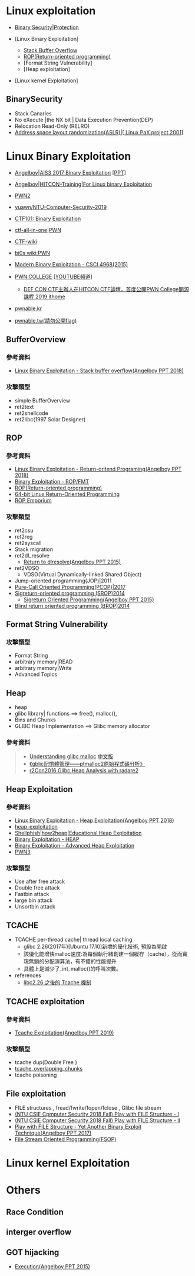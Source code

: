 # Linux exploitation

- [Binary Security|Protection](#BinarySecurity)
- [Linux Binary Exploitation]
  - [Stack Buffer Overflow](#BufferOverview) 
  - [ROP(Return-oriented programming)](#ROP)
  - [Format String Vulnerability]
  - [Heap exploitation]

- [Linux kernel Exploitation]

## BinarySecurity

- Stack Canaries
- No eXecute |the NX bit | Data Execution Prevention(DEP) 
- Relocation Read-Only (RELRO)
- [Address space layout randomization(ASLR)|[ Linux PaX project 2001]](https://en.wikipedia.org/wiki/Address_space_layout_randomization)


# Linux Binary Exploitation

- [Angelboy|AIS3 2017 Binary Exploitation](https://github.com/scwuaptx/AIS3-2017) [[PPT]](https://www.slideshare.net/AngelBoy1/binary-exploitation-ais3)
- [Angelboy|HITCON-Training|For Linux binary Exploitation](https://github.com/scwuaptx/HITCON-Training)
- [PWN2](https://www.youtube.com/watch?v=3vvYS09-IGA)
- [yuawn/NTU-Computer-Security-2019](https://github.com/yuawn/NTU-Computer-Security-2019)


- [CTF101: Binary Exploitation](https://ctf101.org/binary-exploitation/overview/)
- [ctf-all-in-one|PWN](https://firmianay.gitbooks.io/ctf-all-in-one/content/doc/3_topics.html)
- [CTF-wiki](http://ctfwiki.ycdxsb.cn/pwn/readme-zh/)
- [bi0s wiki:PWN](https://hackmd.io/@NIghTcAt/ByKr8jxGH)

- [Modern Binary Exploitation - CSCI 4968(2015)](https://github.com/RPISEC/MBE)
- [PWN.COLLEGE](https://pwn.college/) [[YOUTUBE頻道]](https://www.youtube.com/channel/UCBaWwFw7KmCN8YlfX4ERYKg)
  - [DEF CON CTF主辦人在HITCON CTF論壇，首度公開PWN College開源課程 2019 ithome](https://www.ithome.com.tw/news/134838) 


- [pwnable.kr](https://pwnable.kr/) 
- [pwnable.tw(請勿公開flag)](https://pwnable.tw/)

## BufferOverview
### 參考資料
- [Linux Binary Exploitation - Stack buffer overflow(Angelboy PPT 2018)](https://www.slideshare.net/AngelBoy1/linux-binary-exploitation-stack-buffer-overflow)

### 攻擊類型
- simple BufferOverview
- ret2text
- ret2shellcode
- ret2libc(1997 Solar Designer)

## ROP
### 參考資料
- [Linux Binary Exploitation - Return-oritend Programing(Angelboy PPT 2018)](https://www.slideshare.net/AngelBoy1/linux-binary-exploitation-returnoritend-programing)
- [Binary Exploitation - ROP/FMT](https://www.youtube.com/watch?v=eVByV-8AumA)
- [ROP(Return-oriented programming)](https://en.wikipedia.org/wiki/Return-oriented_programming)
- [64-bit Linux Return-Oriented Programming](https://crypto.stanford.edu/~blynn/rop/)
- [ROP Emporium](https://ropemporium.com/)

### 攻擊類型
- ret2csu
- ret2reg
- ret2syscall
- Stack migration
- ret2dl_resolve
  - [Return to dlresolve(Angelboy PPT 2015)](https://www.slideshare.net/AngelBoy1/re2dlresolve)
- ret2VDSO
  - VDSO(Virtual Dynamically-linked Shared Object) 
- Jump-oriented programming(JOP)|2011
- [Pure-Call Oriented Programming(PCOP)|2017](https://www.researchgate.net/publication/317177008_Pure-Call_Oriented_Programming_PCOP_chaining_the_gadgets_using_call_instructions)
- [Sigreturn-oriented programming (SROP)2014](https://en.wikipedia.org/wiki/Sigreturn-oriented_programming)
  - [Sigreturn Oriented Programming(Angelboy PPT 2015)](https://www.slideshare.net/AngelBoy1/sigreturn-ori)
- [Blind return oriented programming (BROP)2014](https://en.wikipedia.org/wiki/Blind_return_oriented_programming)

## Format String Vulnerability
### 攻擊類型
- Format String
- arbitrary memory|READ
- arbitrary memory|Write
- Advanced Topics


## Heap
- heap
- glibc library| functions ==> free(), malloc(), 
- Bins and Chunks
- GLIBC Heap Implementation ==> Glibc memory allocator 

### 參考資料
>* [Understanding glibc malloc](https://sploitfun.wordpress.com/2015/02/10/understanding-glibc-malloc/comment-page-1/?blogsub=confirming#subscribe-blog%E3%80%82) [中文版](https://blog.csdn.net/think_ycx/article/details/77160286)
>* [《gblic記憶體管理——ptmalloc2原始程式碼分析》](http://www.valleytalk.org/wp-content/uploads/2015/02/glibc%E5%86%85%E5%AD%98%E7%AE%A1%E7%90%86ptmalloc%E6%BA%90%E4%BB%A3%E7%A0%81%E5%88%86%E6%9E%901.pdf)
>* [r2Con2016 Glibc Heap Analysis with radare2 ](https://www.youtube.com/watch?v=Svm5V4leEho)

## Heap Exploitation
### 參考資料
- [Linux Binary Exploitation - Heap Exploitation(Angelboy PPT 2018)](https://www.slideshare.net/AngelBoy1/linux-binary-exploitation-heap-exploitation)
- [heap-exploitation](https://heap-exploitation.dhavalkapil.com/)
- [Shellphish|how2heap|Educational Heap Exploitation](https://github.com/shellphish/how2heap)
- [Binary Exploitation - HEAP](https://www.youtube.com/watch?v=FieppxsupDc)
- [Binary Exploitation - Advanced Heap Exploitation](https://www.youtube.com/watch?v=hd9z2_-ZVzw)
- [PWN3](https://www.youtube.com/watch?v=HSbPcTHqf1c)

### 攻擊類型
- Use after free attack
- Double free attack
- Fastbin attack
- large bin attack
- Unsortbin attack

## TCACHE
- TCACHE  per-thread cache| thread local caching
  - glibc 2.26(2017年)[Ubuntu 17.10]新增的優化技術, 預設為開啟
  - 該優化能增快malloc速度:為每個執行緒創建一個緩存（cache），從而實現無鎖的分配演算法，有不錯的性能提升
  - 具體上是減少了_int_malloc()的呼叫次數。
- references 
  - [libc2.26 之後的 Tcache 機制](https://www.jianshu.com/p/3ef98e86a913)

## TCACHE exploitation
### 參考資料
- [Tcache Exploitation(Angelboy PPT 2019)](https://www.slideshare.net/AngelBoy1/tcache-exploitation-127268389)

### 攻擊類型
- tcache dup(Double Free )
- [tcache_overlapping_chunks](https://kknews.cc/code/95xqlrj.html)
- tcache poisoning

## File exploitation
- FILE structures  , fread/fwrite/fopen/fclose , Glibc  file stream
- [(NTU CSIE Cpmputer Security 2018 Fall) Play with FILE Structure - I](https://www.youtube.com/watch?v=_ZnnGZygnzE)
- [(NTU CSIE Cpmputer Security 2018 Fall) Play with FILE Structure - II](https://www.youtube.com/watch?v=W99OuDK7Quo)
- [Play with FILE Structure - Yet Another Binary Exploit Technique(Angelboy PPT 2017)](https://www.slideshare.net/AngelBoy1/play-with-file-structure-yet-another-binary-exploit-technique)
- [File Stream Oriented Programming(FSOP)](https://gsec.hitb.org/materials/sg2018/WHITEPAPERS/FILE%20Structures%20-%20Another%20Binary%20Exploitation%20Technique%20-%20An-Jie%20Yang.pdf)


# Linux kernel Exploitation



# Others
## Race Condition
## interger overflow
## GOT hijacking
- [Execution(Angelboy PPT 2015)](https://www.slideshare.net/AngelBoy1/execution-50215114)


